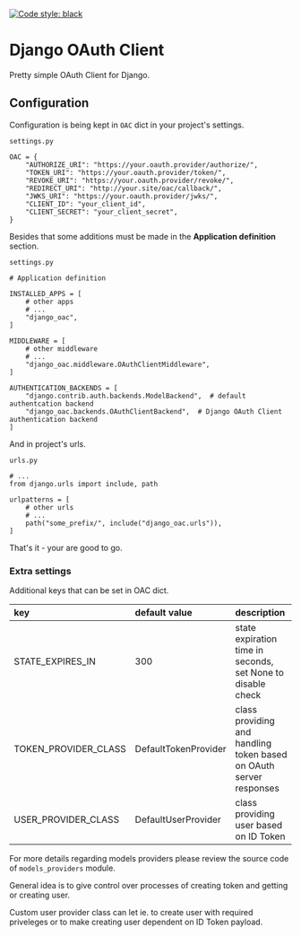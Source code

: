 [![Code style: black](https://img.shields.io/badge/code%20style-black-000000.svg)](https://github.com/psf/black)

# Django OAuth Client

Pretty simple OAuth Client for Django.

## Configuration

Configuration is being kept in `OAC` dict in your project's settings.

`settings.py`

    OAC = {
        "AUTHORIZE_URI": "https://your.oauth.provider/authorize/",
        "TOKEN_URI": "https://your.oauth.provider/token/",
        "REVOKE_URI": "https://your.oauth.provider/revoke/",
        "REDIRECT_URI": "http://your.site/oac/callback/",
        "JWKS_URI": "https://your.oauth.provider/jwks/",
        "CLIENT_ID": "your_client_id",
        "CLIENT_SECRET": "your_client_secret",
    }

Besides that some additions must be made in the **Application definition** section.

`settings.py`

    # Application definition
    
    INSTALLED_APPS = [
        # other apps
        # ...
        "django_oac",
    ]

    MIDDLEWARE = [
        # other middleware
        # ...
        "django_oac.middleware.OAuthClientMiddleware",
    ]

    AUTHENTICATION_BACKENDS = [
        "django.contrib.auth.backends.ModelBackend",  # default authentcation backend
        "django_oac.backends.OAuthClientBackend",  # Django OAuth Client authentication backend
    ]

And in project's urls.

`urls.py`

    # ...
    from django.urls import include, path
    
    urlpatterns = [
        # other urls
        # ...
        path("some_prefix/", include("django_oac.urls")),
    ]
    
That's it - your are good to go.

### Extra settings

Additional keys that can be set in OAC dict.

|key|default value|description|
|:---|:---|:---|
|STATE_EXPIRES_IN|300|state expiration time in seconds, set None to disable check|
|TOKEN_PROVIDER_CLASS|DefaultTokenProvider|class providing and handling token based on OAuth server responses|
|USER_PROVIDER_CLASS|DefaultUserProvider|class providing user based on ID Token|

For more details regarding models providers please review the source code of `models_providers` module.

General idea is to give control over processes of creating token and getting or creating user.

Custom user provider class can let ie. to create user with required priveleges or to make creating user dependent on ID Token payload.
